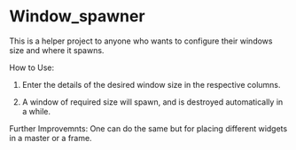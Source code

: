 # Window_spawner
This is a helper project to anyone who wants to configure their windows size and where it spawns.

How to Use:  

1. Enter the details of the desired window size in the respective columns.

2. A window of required size will spawn, and is destroyed automatically in a while.

Further Improvemnts: One can do the same but for placing different widgets in a master or a frame.
